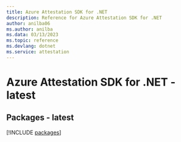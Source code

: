 ```yaml
---
title: Azure Attestation SDK for .NET
description: Reference for Azure Attestation SDK for .NET
author: anilba06
ms.author: anilba
ms.data: 03/13/2023
ms.topic: reference
ms.devlang: dotnet
ms.service: attestation
---
```

# Azure Attestation SDK for .NET - latest
## Packages - latest
[!INCLUDE [packages](attestation-index.md)]